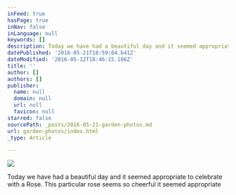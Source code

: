 ```yaml
---
inFeed: true
hasPage: true
inNav: false
inLanguage: null
keywords: []
description: Today we have had a beautiful day and it seemed appropriate to celebrate with a Rose. This particular rose seems so cheerful it seemed appropriate
datePublished: '2016-05-21T18:59:04.641Z'
dateModified: '2016-05-12T18:46:15.106Z'
title: ''
author: []
authors: []
publisher:
  name: null
  domain: null
  url: null
  favicon: null
starred: false
sourcePath: _posts/2016-05-21-garden-photos.md
url: garden-photos/index.html
_type: Article

---
```

![](https://the-grid-user-content.s3-us-west-2.amazonaws.com/34b298c7-7a89-4d30-b7cd-229c04c0f23d.jpg)

Today we have had a beautiful day and it seemed appropriate to celebrate with a Rose. This particular rose seems so cheerful it seemed appropriate